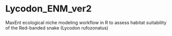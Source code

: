 # Lycodon_ENM_ver2
MaxEnt ecological niche modeling workflow in R to assess habitat suitability of the Red-banded snake (Lycodon rufozonatus)
